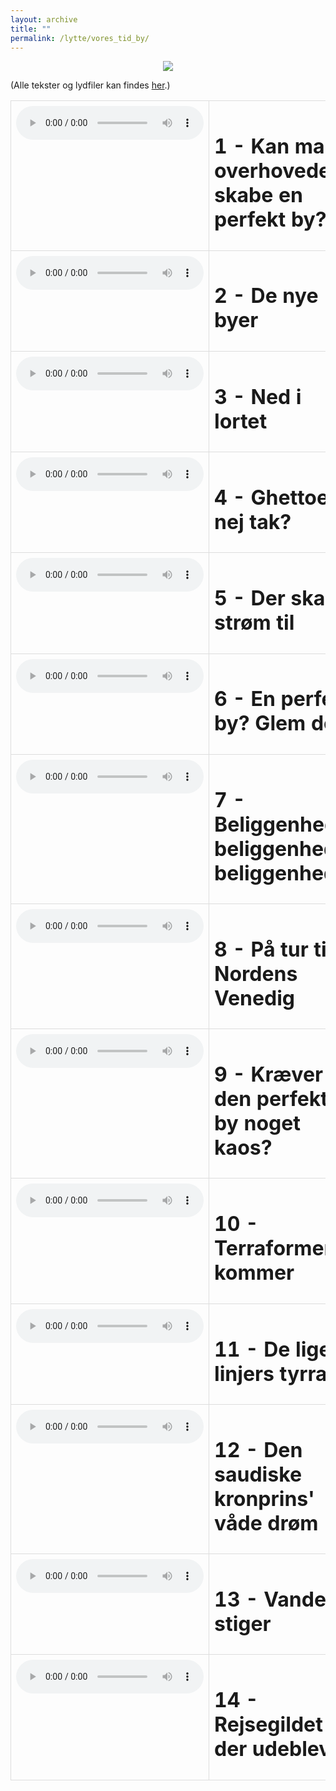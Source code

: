 ```yaml
---
layout: archive
title: ""
permalink: /lytte/vores_tid_by/
---
```


<p align="center"><img src="https://tongchen779.github.io/dansk/images/tid/by.jpg"/></p>

<style>
    table {
        border-collapse: collapse;
        width: 100%;
    }
    th, td {
        border: 1px solid #dddddd;
        padding: 8px;
        text-align: left;
    }
    /* Customize width for specific columns */
    th:nth-child(1), td:nth-child(1) {
        width: 20%; /* First column */
    }
    th:nth-child(2), td:nth-child(2) {
        width: 80%; /* Second column */
    }
</style>

(Alle tekster og lydfiler kan findes [her](https://natmus.dk/vorestid/podcast-den-perfekte-by/).)
<table align="center" cellspacing="5" style="text-align: left" width="100%">
<tr>
<td style="vertical-align: top;"> <audio controls src="https://api.spreaker.com/v2/episodes/49557412/ondemand.mp3"></audio> </td>
<td><h1> 1 - Kan man overhovedet skabe en perfekt by? </h1></td>
<td><a href="https://natmus.dk/fileadmin/user_upload/Editor/natmus/Vores_Tid/Transskriptioner/E1._Kan_man_overhovedet_skabe_en_perfekt_by.pdf">text</a></td>
</tr>

<tr>
<td style="vertical-align: top;"> <audio controls src="https://api.spreaker.com/v2/episodes/49639076/ondemand.mp3"></audio> </td>
<td><h1> 2 - De nye byer </h1></td>
<td><a href="https://natmus.dk/fileadmin/user_upload/Editor/natmus/Vores_Tid/Transskriptioner/E2._De_nye_byer.pdf">text</a></td>
</tr>

<tr>
<td style="vertical-align: top;"> <audio controls src="https://api.spreaker.com/v2/episodes/49724172/ondemand.mp3"></audio> </td>
<td><h1> 3 - Ned i lortet </h1></td>
<td><a href="https://natmus.dk/fileadmin/user_upload/Editor/natmus/Vores_Tid/Transskriptioner/E3._Ned_i_lortet.pdf">text</a></td>
</tr>

<tr>
<td style="vertical-align: top;"> <audio controls src="https://api.spreaker.com/v2/episodes/49813609/ondemand.mp3"></audio> </td>
<td><h1> 4 - Ghettoer – nej tak? </h1></td>
<td><a href="https://natmus.dk/fileadmin/user_upload/Editor/natmus/Vores_Tid/Transskriptioner/E4._Ghettoer_nej_tak.pdf">text</a></td>
</tr>

<tr>
<td style="vertical-align: top;"> <audio controls src="https://api.spreaker.com/v2/episodes/49920920/ondemand.mp3"></audio> </td>
<td><h1> 5 - Der skal strøm til </h1></td>
<td><a href="https://natmus.dk/fileadmin/user_upload/Editor/natmus/Vores_Tid/Transskriptioner/E5._Der_skal_strom_til.pdf">text</a></td>
</tr>

<tr>
<td style="vertical-align: top;"> <audio controls src="https://api.spreaker.com/v2/episodes/50024958/ondemand.mp3"></audio> </td>
<td><h1> 6 - En perfekt by? Glem det! </h1></td>
<td><a href="https://natmus.dk/fileadmin/user_upload/Editor/natmus/Vores_Tid/Transskriptioner/E6._En_perfekt_by_Glem_det.pdf">text</a></td>
</tr>

<tr>
<td style="vertical-align: top;"> <audio controls src="https://api.spreaker.com/v2/episodes/50122634/ondemand.mp3"></audio> </td>
<td><h1> 7 - Beliggenhed, beliggenhed, beliggenhed </h1></td>
<td><a href="https://natmus.dk/fileadmin/user_upload/Editor/natmus/Vores_Tid/Transskriptioner/E7._Beliggenhed__beliggenhed__beliggenhed.pdf">text</a></td>
</tr>

<tr>
<td style="vertical-align: top;"> <audio controls src="https://api.spreaker.com/v2/episodes/50201064/ondemand.mp3"></audio> </td>
<td><h1> 8 - På tur til Nordens Venedig </h1></td>
<td><a href="https://natmus.dk/fileadmin/user_upload/Editor/natmus/Vores_Tid/Transskriptioner/E8._Paa_tur_til_Nordens_Venedig.pdf">text</a></td>
</tr>

<tr>
<td style="vertical-align: top;"> <audio controls src="https://api.spreaker.com/v2/episodes/50292003/ondemand.mp3"></audio> </td>
<td><h1> 9 - Kræver den perfekte by noget kaos? </h1></td>
<td><a href="https://natmus.dk/fileadmin/user_upload/Editor/natmus/Vores_Tid/Transskriptioner/E9._Kraever_den_perfekte_by_noget_kaos.pdf">text</a></td>
</tr>

<tr>
<td style="vertical-align: top;"> <audio controls src="https://api.spreaker.com/v2/episodes/50403193/ondemand.mp3"></audio> </td>
<td><h1> 10 - Terraformerne kommer </h1></td>
<td><a href="https://natmus.dk/fileadmin/user_upload/Editor/natmus/Vores_Tid/Transskriptioner/E10._Terraformerne_kommer.pdf">text</a></td>
</tr>

<tr>
<td style="vertical-align: top;"> <audio controls src="https://api.spreaker.com/v2/episodes/50939932/ondemand.mp3"></audio> </td>
<td><h1> 11 - De lige linjers tyrrani </h1></td>
<td><a href="https://natmus.dk/fileadmin/user_upload/Editor/natmus/Vores_Tid/Transskriptioner/E11._De_lige_linjers_tyranni.pdf">text</a></td>
</tr>

<tr>
<td style="vertical-align: top;"> <audio controls src="https://api.spreaker.com/v2/episodes/51091042/ondemand.mp3"></audio> </td>
<td><h1> 12 - Den saudiske kronprins' våde drøm </h1></td>
<td><a href="https://natmus.dk/fileadmin/user_upload/Editor/natmus/Vores_Tid/Transskriptioner/E12._Den_saudiske_kronprins_hede_drm.pdf">text</a></td>
</tr>

<tr>
<td style="vertical-align: top;"> <audio controls src="https://api.spreaker.com/v2/episodes/51171069/ondemand.mp3"></audio> </td>
<td><h1> 13 - Vandet stiger </h1></td>
<td><a href="https://natmus.dk/fileadmin/user_upload/Editor/natmus/Vores_Tid/Transskriptioner/E13._Vandet_stiger.pdf">text</a></td>
</tr>

<tr>
<td style="vertical-align: top;"> <audio controls src="https://api.spreaker.com/v2/episodes/51254872/ondemand.mp3"></audio> </td>
<td><h1> 14 - Rejsegildet der udeblev </h1></td>
<td><a href="https://natmus.dk/fileadmin/user_upload/Editor/natmus/Vores_Tid/Transskriptioner/E14._Rejsegildet_der_udeblev.pdf">text</a></td>
</tr>
</table>